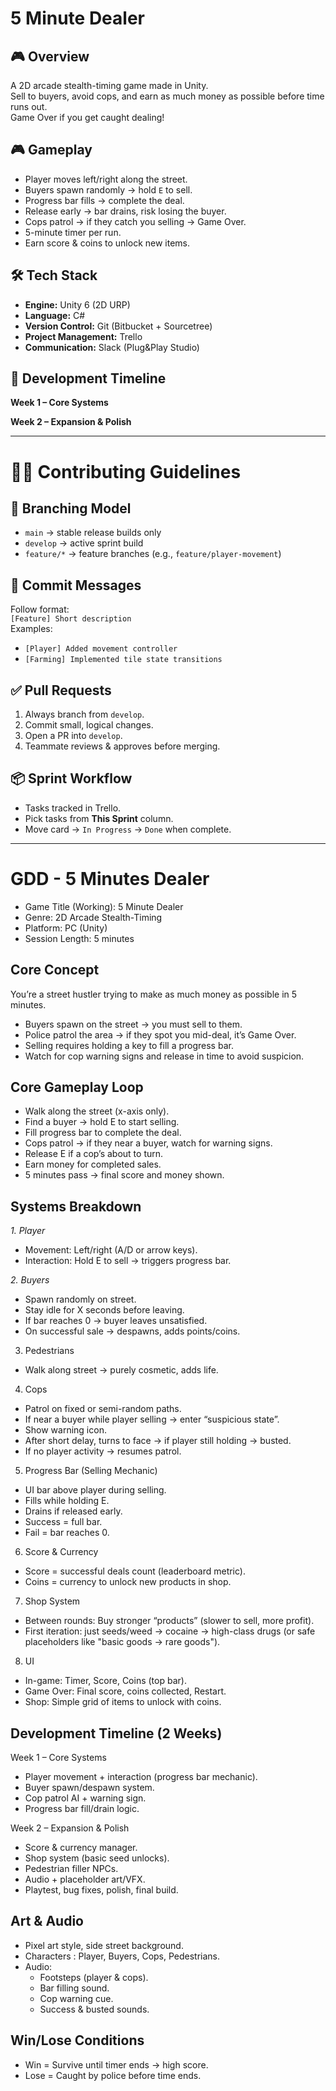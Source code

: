 # 5 Minute Dealer  

## 🎮 Overview  
A 2D arcade stealth-timing game made in Unity.  
Sell to buyers, avoid cops, and earn as much money as possible before time runs out.  
Game Over if you get caught dealing!

## 🎮 Gameplay
- Player moves left/right along the street.
- Buyers spawn randomly → hold `E` to sell.
- Progress bar fills → complete the deal.
- Release early → bar drains, risk losing the buyer.
- Cops patrol → if they catch you selling → Game Over.
- 5-minute timer per run.
- Earn score & coins to unlock new items.

## 🛠 Tech Stack  
- **Engine:** Unity 6 (2D URP)  
- **Language:** C#  
- **Version Control:** Git (Bitbucket + Sourcetree)  
- **Project Management:** Trello 
- **Communication:** Slack (Plug&Play Studio)  

## 🚀 Development Timeline  
**Week 1 – Core Systems**   

**Week 2 – Expansion & Polish**  

---
# 👩‍💻 Contributing Guidelines

## 🔀 Branching Model
- `main` → stable release builds only  
- `develop` → active sprint build  
- `feature/*` → feature branches (e.g., `feature/player-movement`)

## 💬 Commit Messages
Follow format:  
`[Feature] Short description`  
Examples:  
- `[Player] Added movement controller`  
- `[Farming] Implemented tile state transitions`

## ✅ Pull Requests
1. Always branch from `develop`.  
2. Commit small, logical changes.  
3. Open a PR into `develop`.  
4. Teammate reviews & approves before merging.  

## 📦 Sprint Workflow
- Tasks tracked in Trello.  
- Pick tasks from **This Sprint** column.  
- Move card → `In Progress` → `Done` when complete.
---

# GDD - 5 Minutes Dealer
- Game Title (Working): 5 Minute Dealer 
- Genre: 2D Arcade Stealth-Timing 
- Platform: PC (Unity) 
- Session Length: 5 minutes 

## Core Concept 
You’re a street hustler trying to make as much money as possible in 5 minutes. 
- Buyers spawn on the street → you must sell to them. 
- Police patrol the area → if they spot you mid-deal, it’s Game Over. 
- Selling requires holding a key to fill a progress bar. 
- Watch for cop warning signs and release in time to avoid suspicion. 

## Core Gameplay Loop 
-  Walk along the street (x-axis only).
-  Find a buyer → hold E to start selling.
-  Fill progress bar to complete the deal. 
-  Cops patrol → if they near a buyer, watch for warning signs. 
-  Release E if a cop’s about to turn. 
-  Earn money for completed sales. 
-  5 minutes pass → final score and money shown. 

## Systems Breakdown 
*1. Player* 
- Movement: Left/right (A/D or arrow keys). 
- Interaction: Hold E to sell → triggers progress bar. 

*2. Buyers* 
- Spawn randomly on street. 
- Stay idle for X seconds before leaving. 
- If bar reaches 0 → buyer leaves unsatisfied. 
- On successful sale → despawns, adds points/coins. 

3. Pedestrians 
- Walk along street → purely cosmetic, adds life. 

4. Cops 
- Patrol on fixed or semi-random paths. 
- If near a buyer while player selling → enter “suspicious state”. 
- Show warning icon. 
- After short delay, turns to face → if player still holding → busted. 
- If no player activity → resumes patrol. 

5. Progress Bar (Selling Mechanic) 
- UI bar above player during selling. 
- Fills while holding E. 
- Drains if released early. 
- Success = full bar. 
- Fail = bar reaches 0. 

6. Score & Currency 
- Score = successful deals count (leaderboard metric). 
- Coins = currency to unlock new products in shop. 

7. Shop System 
- Between rounds: Buy stronger “products” (slower to sell, more profit). 
- First iteration: just seeds/weed → cocaine → high-class drugs (or safe placeholders like "basic goods → rare goods"). 

8. UI 
- In-game: Timer, Score, Coins (top bar). 
- Game Over: Final score, coins collected, Restart. 
- Shop: Simple grid of items to unlock with coins. 

## Development Timeline (2 Weeks) 

Week 1 – Core Systems 
- Player movement + interaction (progress bar mechanic). 
- Buyer spawn/despawn system. 
- Cop patrol AI + warning sign. 
- Progress bar fill/drain logic. 

Week 2 – Expansion & Polish 
- Score & currency manager. 
- Shop system (basic seed unlocks). 
- Pedestrian filler NPCs. 
- Audio + placeholder art/VFX. 
- Playtest, bug fixes, polish, final build. 

## Art & Audio 
- Pixel art style, side street background. 
- Characters : Player, Buyers, Cops, Pedestrians. 
- Audio: 
  - Footsteps (player & cops). 
  - Bar filling sound. 
  - Cop warning cue. 
  - Success & busted sounds. 

## Win/Lose Conditions 
- Win = Survive until timer ends → high score. 
- Lose = Caught by police before time ends.
